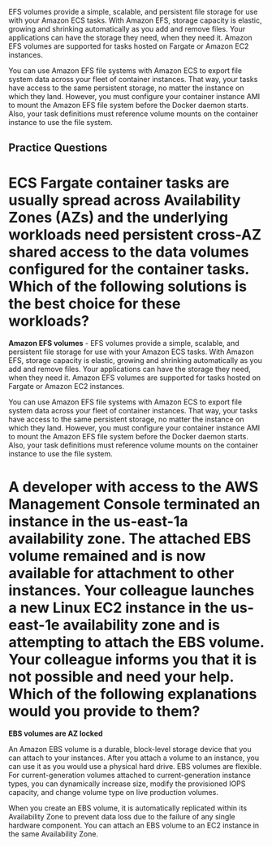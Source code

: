 EFS volumes provide a simple, scalable, and persistent file storage for use with your Amazon ECS tasks. With Amazon EFS, storage capacity is elastic, growing and shrinking automatically as you add and remove files. Your applications can have the storage they need, when they need it. Amazon EFS volumes are supported for tasks hosted on Fargate or Amazon EC2 instances.

You can use Amazon EFS file systems with Amazon ECS to export file system data across your fleet of container instances. That way, your tasks have access to the same persistent storage, no matter the instance on which they land. However, you must configure your container instance AMI to mount the Amazon EFS file system before the Docker daemon starts. Also, your task definitions must reference volume mounts on the container instance to use the file system.

## Practice Questions

# ECS Fargate container tasks are usually spread across Availability Zones (AZs) and the underlying workloads need persistent cross-AZ shared access to the data volumes configured for the container tasks. Which of the following solutions is the best choice for these workloads?

**Amazon EFS volumes** - EFS volumes provide a simple, scalable, and persistent file storage for use with your Amazon ECS tasks. With Amazon EFS, storage capacity is elastic, growing and shrinking automatically as you add and remove files. Your applications can have the storage they need, when they need it. Amazon EFS volumes are supported for tasks hosted on Fargate or Amazon EC2 instances.

You can use Amazon EFS file systems with Amazon ECS to export file system data across your fleet of container instances. That way, your tasks have access to the same persistent storage, no matter the instance on which they land. However, you must configure your container instance AMI to mount the Amazon EFS file system before the Docker daemon starts. Also, your task definitions must reference volume mounts on the container instance to use the file system.


# A developer with access to the AWS Management Console terminated an instance in the us-east-1a availability zone. The attached EBS volume remained and is now available for attachment to other instances. Your colleague launches a new Linux EC2 instance in the us-east-1e availability zone and is attempting to attach the EBS volume. Your colleague informs you that it is not possible and need your help. Which of the following explanations would you provide to them?

**EBS volumes are AZ locked**

An Amazon EBS volume is a durable, block-level storage device that you can attach to your instances. After you attach a volume to an instance, you can use it as you would use a physical hard drive. EBS volumes are flexible. For current-generation volumes attached to current-generation instance types, you can dynamically increase size, modify the provisioned IOPS capacity, and change volume type on live production volumes.

When you create an EBS volume, it is automatically replicated within its Availability Zone to prevent data loss due to the failure of any single hardware component. You can attach an EBS volume to an EC2 instance in the same Availability Zone.
